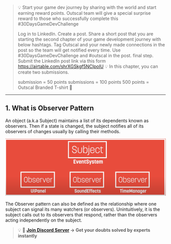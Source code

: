 >💡 Start your game dev journey by sharing with the world and start earning reward points. Outscal team will give a special surprise reward to those who successfully complete this #30DaysGameDevChallenge
>
>Log in to LinkedIn.
Create a post.
Share a short post that you are starting the second chapter of your game development journey with below hashtags.
Tag Outscal and your newly made connections in the post so the team will get notified every time. Use #30DaysGameDevChallenge and #outscal in the post. final step. Submit the LinkedIn post link via this form https://airtable.com/shrXGSkgf5NClpoIU
💡 In this chapter, you can create two submissions.
>
>submission = 50 points
submissions = 100 points
500 points = Outscal Branded T-shirt 👕
>
---
## 1. What is Observer Pattern
An object (a.k.a Subject) maintains a list of its dependents known as observers. Then if a state is changed, the subject notifies all of its observers of changes usually by calling their methods.

![Alt](Images/1.png "Intorducing subjects and observers in Observer Pattern")

The Observer pattern can also be defined as the relationship where one subject can signal its many watchers (or observers). Unintuitively, it is the subject calls out to its observers that respond, rather than the observers acting independently on the subject.

>💡 🚀 **[Join Discord Server](https://discord.gg/J5zDscnzms) → Get your doubts solved by experts instantly**
